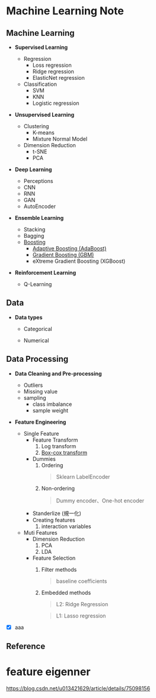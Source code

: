 # Machine Learning Note


## Machine Learning

* **Supervised Learning**
    * Regression
        * Loss regression
        * Ridge regression
        * ElasticNet regression
    * Classification
        * SVM
        * KNN
        * Logistic regression

* **Unsupervised Learning**
    * Clustering
        * K-means
        * Mixture Normal Model
    * Dimension Reduction
        * t-SNE
        * PCA

* **Deep Learning**
    * Perceptions 
    * CNN
    * RNN
    * GAN
    * AutoEncoder

* **Ensemble Learning**
    * Stacking
    * Bagging
    * [Boosting](https://github.com/machineCYC/Machine-Learning-Notes/tree/master/File/Boosting)
        * [Adaptive Boosting (AdaBoost)](https://github.com/machineCYC/Machine-Learning-Notes/tree/master/File/Adaptive_Boosting)
        * [Gradient Boosting (GBM)](https://github.com/machineCYC/Machine-Learning-Notes/tree/master/File/Gradient_Boosting)
        * eXtreme Gradient Boosting (XGBoost)

* **Reinforcement Learning**
    * Q-Learning


## Data

* **Data types**

    * Categorical

    * Numerical

## Data Processing

* **Data Cleaning and Pre-processing**
    * Outliers
    * Missing value
    * sampling
        * class imbalance
        * sample weight 

* **Feature Engineering**
    * Single Feature
        * Feature Transform
            1. Log transform
            2. [Box-cox transform](https://github.com/machineCYC/Machine-Learning-Notes/tree/master/File/Box-cox_transform)
        * Dummies
            1. Ordering
                > Sklearn LabelEncoder
            2. Non-ordering
                > Dummy encoder、One-hot encoder
        * Standerlize (規一化)
        * Creating features
            1. interaction variables
    * Muti Features
        * Dimension Reduction
            1. PCA
            2. LDA
        * Feature Selection
            1. Filter methods
                > baseline coefficients
            2. Embedded methods
                > L2: Ridge Regression

                > L1: Lasso regression



- [x] aaa

## Reference

# feature eigenner
https://blog.csdn.net/u013421629/article/details/75098156
